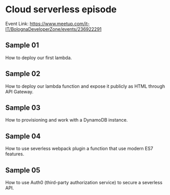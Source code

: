 # Cloud serverless episode #

Event Link: https://www.meetup.com/it-IT/BolognaDeveloperZone/events/236922291

## Sample 01 ##

How to deploy our first lambda.

## Sample 02 ##

How to deploy our lambda function and expose it publicly as HTML through API Gateway.

## Sample 03 ##

How to provisioning and work with a DynamoDB instance.

## Sample 04 ##

How to use severless webpack plugin a function that use modern ES7 features. 

## Sample 05 ##

How to use Auth0 (third-party authorization service) to secure a severless API. 
